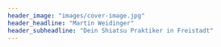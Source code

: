 ```yaml
---
header_image: "images/cover-image.jpg"
header_headline: "Martin Weidinger"
header_subheadline: "Dein Shiatsu Praktiker in Freistadt"
---
```

